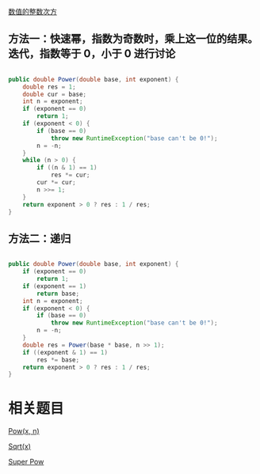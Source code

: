 [数值的整数次方](https://www.nowcoder.com/practice/1a834e5e3e1a4b7ba251417554e07c00?tpId=13&tqId=11165&tPage=1&rp=1&ru=/ta/coding-interviews&qru=/ta/coding-interviews/question-ranking&from=cyc_github) 

## 方法一：快速幂，指数为奇数时，乘上这一位的结果。迭代，指数等于 0，小于 0 进行讨论

```java

public double Power(double base, int exponent) {
    double res = 1;
    double cur = base;
    int n = exponent;
    if (exponent == 0)
        return 1;
    if (exponent < 0) {
        if (base == 0)
            throw new RuntimeException("base can't be 0!");
        n = -n;
    }
    while (n > 0) {
        if ((n & 1) == 1)
            res *= cur;
        cur *= cur;
        n >>= 1;
    }
    return exponent > 0 ? res : 1 / res;
}

```
    
## 方法二：递归

```java

public double Power(double base, int exponent) {
    if (exponent == 0)
        return 1;
    if (exponent == 1)
        return base;
    int n = exponent;
    if (exponent < 0) {
        if (base == 0)
            throw new RuntimeException("base can't be 0!");
        n = -n;
    }
    double res = Power(base * base, n >> 1);
    if ((exponent & 1) == 1)
        res *= base;
    return exponent > 0 ? res : 1 / res;
}

```
    
# 相关题目

[Pow(x, n)](https://leetcode.com/problems/powx-n/)

[Sqrt(x)](https://leetcode.com/problems/sqrtx/)

[Super Pow](https://leetcode.com/problems/super-pow/)
